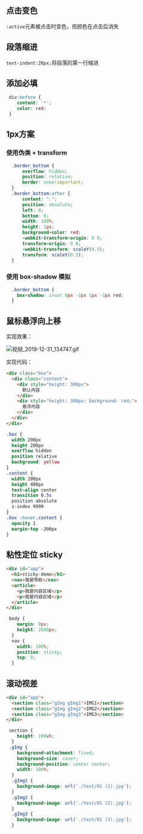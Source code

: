 ## 点击变色
`:active`元素被点击时变色，但颜色在点击后消失

## 段落缩进
`text-indent:20px;`将段落的第一行缩进

## 添加必填
```css
 div:before {
    content: '*';
    color: red;
 }
```

## 1px方案
### 使用伪类 + transform
```css
  .border_bottom { 
      overflow: hidden; 
      position: relative; 
      border: none!important; 
  }
  .border_bottom:after { 
      content: ".";
      position: absolute; 
      left: 0; 
      bottom: 0; 
      width: 100%; 
      height: 1px; 
      background-color: red; 
      -webkit-transform-origin: 0 0;  
      transform-origin: 0 0; 
      -webkit-transform: scaleY(0.5);
      transform: scaleY(0.5);
  }
```

### 使用 box-shadow 模拟
```css
  .border_bottom {
    box-shadow: inset 0px -1px 1px -1px red;
  }
```

## 鼠标悬浮向上移
实现效果：

![视频_2019-12-31_134747.gif](https://i.loli.net/2019/12/31/wDxcXzIVaZKABMJ.gif)

实现代码：
```html
<div class="box">
  <div class="content">
    <div style="height: 300px">
      默认内容
    </div>
    <div style="height: 300px; background: red;">
      悬浮内容
    </div>
  </div>
</div>
```
```css
.box {
  width 200px
  height 200px
  overflow hidden
  position relative
  background: yellow
}
.content {
  width 200px
  height 400px
  text-align center
  transition 0.5s
  position absolute
  z-index 9999
}
.box :hover.content {
  opacity 1
  margin-top -300px
}
```

## 粘性定位 sticky
```html
<div id="app">
  <h1>sticky-demo</h1>
  <nav>我是导航</nav>
  <article>
    <p>我是内容区域</p>
    <p>我是内容区域</p>
  </article>
</div>
```
```css
 body {
    margin: 0px;
    height: 2000px;
  }
  nav {
    width: 100%;
    position: sticky;
    top: 0;
  }
```

## 滚动视差
```html
<div id="app">
  <section class="gImg gImg1">IMG1</section>
  <section class="gImg gImg2">IMG2</section>
  <section class="gImg gImg3">IMG3</section>
</div>
```
```css
 section {
    height: 100vh;
  }
 .gImg {
    background-attachment: fixed;
    background-size: cover;
    background-position: center center;
    width: 100%;
  }
  .gImg1 {
    background-image: url('./test/01 (1).jpg');
  }
  .gImg2 {
    background-image: url('./test/01 (2).jpg');
  }
  .gImg3 {
    background-image: url('./test/01 (3).jpg');
  }
```
 

